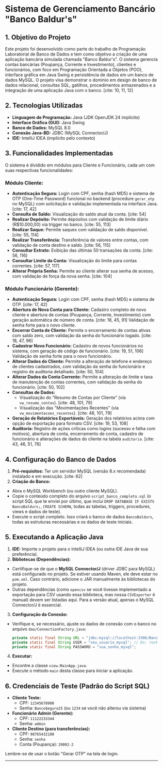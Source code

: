 # Sistema de Gerenciamento Bancário "Banco Baldur's"

## 1. Objetivo do Projeto

Este projeto foi desenvolvido como parte do trabalho de Programação Laboratorial de Banco de Dados e tem como objetivo a criação de uma aplicação bancária simulada chamada "Banco Baldur's". O sistema gerencia contas bancárias (Poupança, Corrente e Investimento), clientes e funcionários, com foco em Programação Orientada a Objetos (POO), interface gráfica em Java Swing e persistência de dados em um banco de dados MySQL. O projeto visa demonstrar o domínio em design de banco de dados relacional, consultas SQL, gatilhos, procedimentos armazenados e a integração de uma aplicação Java com o banco. [cite: 10, 11, 12]

## 2. Tecnologias Utilizadas

* **Linguagem de Programação:** Java (JDK OpenJDK 24 implícito)
* **Interface Gráfica (GUI):** Java Swing
* **Banco de Dados:** MySQL 8.0
* **Conexão Java-BD:** JDBC (MySQL Connector/J)
* **IDE:** IntelliJ IDEA (implícito pelo contexto)

## 3. Funcionalidades Implementadas

O sistema é dividido em módulos para Cliente e Funcionário, cada um com suas respectivas funcionalidades:

### Módulo Cliente:
* **Autenticação Segura:** Login com CPF, senha (hash MD5) e sistema de OTP (One-Time Password) funcional no backend (procedure `gerar_otp` no MySQL) com solicitação e validação implementada na interface Java. [cite: 17, 42]
* **Consulta de Saldo:** Visualização do saldo atual da conta. [cite: 54]
* **Realizar Depósito:** Permite depósitos com validação de limite diário (R$10.000,00) via trigger no banco. [cite: 55, 113]
* **Realizar Saque:** Permite saques com validação de saldo disponível. [cite: 55, 114]
* **Realizar Transferência:** Transferência de valores entre contas, com validação de conta destino e saldo. [cite: 56, 115]
* **Consultar Extrato:** Exibição das últimas 50 transações da conta. [cite: 56, 116]
* **Consultar Limite da Conta:** Visualização do limite para contas correntes. [cite: 57, 117]
* **Alterar Própria Senha:** Permite ao cliente alterar sua senha de acesso, com validação de força da nova senha. [cite: 104]

### Módulo Funcionário (Gerente):
* **Autenticação Segura:** Login com CPF, senha (hash MD5) e sistema de OTP. [cite: 17, 42]
* **Abertura de Nova Conta para Cliente:** Cadastro completo de novo cliente e abertura de contas (Poupança, Corrente, Investimento) com geração automática de número de conta. [cite: 18, 45, 91] Validação de senha forte para o novo cliente.
* **Encerrar Conta de Cliente:** Permite o encerramento de contas ativas com saldo zero, com validação da senha do funcionário logado. [cite: 18, 47, 96]
* **Cadastrar Novo Funcionário:** Cadastro de novos funcionários no sistema, com geração de código de funcionário. [cite: 19, 51, 106] Validação de senha forte para o novo funcionário.
* **Alterar Dados do Cliente:** Permite a alteração de telefone e endereço de clientes cadastrados, com validação da senha do funcionário e registro de auditoria detalhado. [cite: 50, 104]
* **Alterar Dados da Conta Corrente:** Permite a alteração de limite e taxa de manutenção de contas correntes, com validação da senha do funcionário. [cite: 50, 102]
* **Consultas de Dados:**
   * Visualização do "Resumo de Contas por Cliente" (via `vw_resumo_contas`). [cite: 48, 101, 79]
   * Visualização das "Movimentações Recentes" (via `vw_movimentacoes_recentes`). [cite: 48, 101, 79]
* **Geração de Relatórios Exportáveis:** Geração dos relatórios acima com opção de exportação para formato CSV. [cite: 19, 53, 108]
* **Auditoria:** Registro de ações críticas como logins (sucesso e falha com motivos), abertura de conta, encerramento de conta, cadastro de funcionário e alterações de dados do cliente na tabela `auditoria`. [cite: 43, 46, 51, 76]

## 4. Configuração do Banco de Dados

1.  **Pré-requisitos:** Ter um servidor MySQL (versão 8.x recomendada) instalado e em execução. [cite: 62]
2.  **Criação do Banco:**
   * Abra o MySQL Workbench (ou outro cliente MySQL).
   * Copie o conteúdo completo do arquivo `script_banco_completo.sql` (o script SQL que te enviei por último, que inclui `DROP DATABASE IF EXISTS BancoBaldurs;`, `CREATE SCHEMA`, todas as tabelas, triggers, procedures, views e dados de teste).
   * Execute o script completo. Isso criará o banco de dados `BancoBaldurs`, todas as estruturas necessárias e os dados de teste iniciais.

## 5. Executando a Aplicação Java

1.  **IDE:** Importe o projeto para o IntelliJ IDEA (ou outra IDE Java de sua preferência).
2.  **Bibliotecas (Dependências):**
   * Certifique-se de que o **MySQL Connector/J** (driver JDBC para MySQL) está configurado no projeto. Se estiver usando Maven, ele deve estar no `pom.xml`. Caso contrário, adicione o JAR manualmente às bibliotecas do projeto.
   * Outras dependências (como `opencsv` se você tivesse implementado a exportação para CSV usando essa biblioteca, mas nossa `CSVExporter` é manual) devem ser listadas aqui. Para a versão atual, apenas o MySQL Connector/J é essencial.
3.  **Configuração da Conexão:**
   * Verifique e, se necessário, ajuste os dados de conexão com o banco no arquivo `dao/ConnectionFactory.java`:
       ```java
       private static final String URL = "jdbc:mysql://localhost:3306/BancoBaldurs";
       private static final String USER = "seu_usuario_mysql"; // Ex: root
       private static final String PASSWORD = "sua_senha_mysql";
       ```
4.  **Executar:**
   * Encontre a classe `view.MainApp.java`.
   * Execute o método `main` desta classe para iniciar a aplicação.

## 6. Credenciais de Teste (Padrão do Script SQL)

* **Cliente Teste:**
   * CPF: `12345678900`
   * Senha: `Banco$eguro25` (ou `1234` se você não alterou via sistema)
* **Funcionário Admin (Gerente):**
   * CPF: `11122233344`
   * Senha: `admin`
* **Cliente Destino (para transferências):**
   * CPF: `98765432100`
   * Senha: `senha`
   * Conta (Poupança): `20002-2`

Lembre-se de usar o botão "Gerar OTP" na tela de login.

---